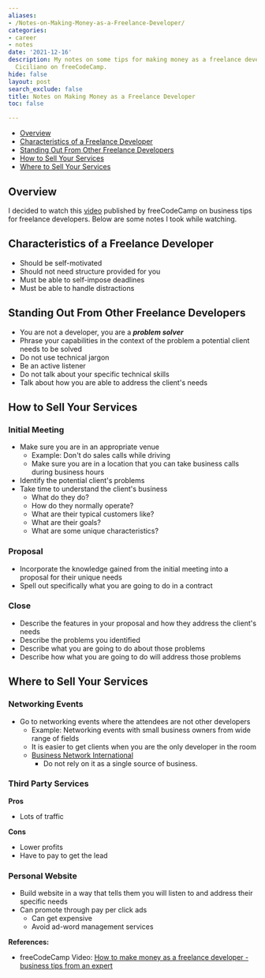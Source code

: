 ```yaml
---
aliases:
- /Notes-on-Making-Money-as-a-Freelance-Developer/
categories:
- career
- notes
date: '2021-12-16'
description: My notes on some tips for making money as a freelance developer by Luke
  Ciciliano on freeCodeCamp.
hide: false
layout: post
search_exclude: false
title: Notes on Making Money as a Freelance Developer
toc: false

---
```


* [Overview](#overview)
* [Characteristics of a Freelance Developer](#characteristics-of-a-freelance-developer)
* [Standing Out From Other Freelance Developers](#standing-out-from-other-freelance-developers)
* [How to Sell Your Services](#how-to-sell-your-services)
* [Where to Sell Your Services](#where-to-sell-your-services)



## Overview

I decided to watch this [video](https://www.youtube.com/watch?v=fsTzLgra5dQ) published by freeCodeCamp on business tips for freelance developers. Below are some notes I took while watching.



## Characteristics of a Freelance Developer

- Should be self-motivated
- Should not need structure provided for you
- Must be able to self-impose deadlines
- Must be able to handle distractions



## Standing Out From Other Freelance Developers

- You are not a developer, you are a ***problem solver***
- Phrase your capabilities in the context of the problem a potential client needs to be solved
- Do not use technical jargon
- Be an active listener
- Do not talk about your specific technical skills
- Talk about how you are able to address the client's needs



## How to Sell Your Services

### Initial Meeting

- Make sure you are in an appropriate venue
    - Example: Don't do sales calls while driving
    - Make sure you are in a location that you can take business calls during business hours
- Identify the potential client's problems
- Take time to understand the client's business
    - What do they do?
    - How do they normally operate?
    - What are their typical customers like?
    - What are their goals?
    - What are some unique characteristics?

### Proposal

- Incorporate the knowledge gained from the initial meeting into a proposal for their unique needs
- Spell out specifically what you are going to do in a contract

### Close

- Describe the features in your proposal and how they address the client's needs
- Describe the problems you identified
- Describe what you are going to do about those problems
- Describe how what you are going to do will address those problems



## Where to Sell Your Services

### Networking Events

- Go to networking events where the attendees are not other developers
    - Example: Networking events with small business owners from wide range of fields
    - It is easier to get clients when you are the only developer in the room
    - [Business Network International](https://www.bni.com/)
      - Do not rely on it as a single source of business.

### Third Party Services

**Pros**

- Lots of traffic

**Cons**

- Lower profits
- Have to pay to get the lead

### Personal Website

- Build website in a way that tells them you will listen to and address their specific needs
- Can promote through pay per click ads
    - Can get expensive
    - Avoid ad-word management services



**References:**

* freeCodeCamp Video: [How to make money as a freelance developer - business tips from an expert](https://www.youtube.com/watch?v=fsTzLgra5dQ)





<!-- Cloudflare Web Analytics --><script defer src='https://static.cloudflareinsights.com/beacon.min.js' data-cf-beacon='{"token": "56b8d2f624604c4891327b3c0d9f6703"}'></script><!-- End Cloudflare Web Analytics -->